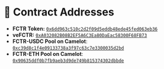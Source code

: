 # 📜 Contract Addresses

* **FCTR Token:** [`0x6dd963c510c2d2f09d5eddb48ede45fed063eb36`](https://arbiscan.io/address/0x6dd963c510c2d2f09d5eddb48ede45fed063eb36)
* **veFCTR:** [`0xA032082B08B2EF5A6C3Ea80DaEac58300F68FB73`](https://arbiscan.io/address/0xA032082B08B2EF5A6C3Ea80DaEac58300F68FB73)
* **FCTR-USDC Pool on Camelot**: [`0xc39d8c1f4e09133738a3f97c63c7e3300035d2bd`](https://arbiscan.io/address/0xc39d8c1f4e09133738a3f97c63c7e3300035d2bd)
* **FCTR-ETH Pool on Camelot**: [`0x90635ddf0b7fb9aeb3d9de749b815374302dbbde`](https://arbiscan.io/address/0x90635ddf0b7fb9aeb3d9de749b815374302dbbde)
